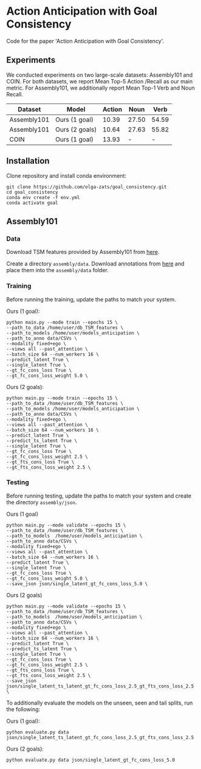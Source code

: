 # Action Anticipation with Goal Consistency
Code for the paper 'Action Anticipation with Goal Consistency'.

## Experiments
We conducted experiments on two large-scale datasets: Assembly101 and COIN. For both datasets, we report Mean Top-5 Action /Recall as our main metric. For Assembly101, we additionally report Mean Top-1 Verb and Noun Recall.

| Dataset | Model | Action | Noun | Verb | 
|---------|-------|--------|------|------|
|Assembly101| Ours (1 goal) | 10.39 | 27.50 | 54.59 | 
|Assembly101| Ours (2 goals) | 10.64 | 27.63 | 55.82| 
|COIN| Ours (1 goal) | 13.93 | - | - | 

## Installation
Clone repository and install conda environment:

```
git clone https://github.com/olga-zats/goal_consistency.git
cd goal_consistency
conda env create -f env.yml
conda activate goal
```
## Assembly101

### Data
Download TSM features provided by Assembly101 from [here](https://assembly-101.github.io/). 

Create a directory ```assembly/data```. Download annotations from [here](https://drive.google.com/drive/folders/1_HoWvfF3XFYjEFqOG7yDrIGqLzhGjL2K?usp=sharing) and place them into the ```assembly/data``` folder.

### Training
Before running the training, update the paths to match your system.

Ours (1 goal):
```
python main.py --mode train --epochs 15 \
--path_to_data /home/user/db_TSM_features \
--path_to_models /home/user/models_anticipation \
--path_to_anno data/CSVs \
--modality fixed+ego \
--views all --past_attention \
--batch_size 64 --num_workers 16 \
--predict_latent True \
--single_latent True \
--gt_fc_cons_loss True \
--gt_fc_cons_loss_weight 5.0 \
```

Ours (2 goals):
```
python main.py --mode train --epochs 15 \
--path_to_data /home/user/db_TSM_features \
--path_to_models /home/user/models_anticipation \
--path_to_anno data/CSVs \
--modality fixed+ego \
--views all --past_attention \
--batch_size 64 --num_workers 16 \
--predict_latent True \
--predict_ts_latent True \
--single_latent True \
--gt_fc_cons_loss True \
--gt_fc_cons_loss_weight 2.5 \
--gt_fts_cons_loss True \
--gt_fts_cons_loss_weight 2.5 \
```


### Testing
Before running testing, update the paths to match your system and create the directory ```assembly/json```.

Ours (1 goal)
```
python main.py --mode validate --epochs 15 \
--path_to_data /home/user/db_TSM_features \
--path_to_models  /home/user/models_anticipation \
--path_to_anno data/CSVs \
--modality fixed+ego \
--views all --past_attention \
--batch_size 64 --num_workers 16 \
--predict_latent True \
--single_latent True \
--gt_fc_cons_loss True \
--gt_fc_cons_loss_weight 5.0 \
--save_json json/single_latent_gt_fc_cons_loss_5.0 \
```

Ours (2 goals)
```
python main.py --mode validate --epochs 15 \
--path_to_data /home/user/db_TSM_features \
--path_to_models  /home/user/models_anticipation \
--path_to_anno data/CSVs \
--modality fixed+ego \
--views all --past_attention \
--batch_size 64 --num_workers 16 \
--predict_latent True \
--predict_ts_latent True \
--single_latent True \
--gt_fc_cons_loss True \
--gt_fc_cons_loss_weight 2.5 \
--gt_fts_cons_loss True \
--gt_fts_cons_loss_weight 2.5 \
--save_json json/single_latent_ts_latent_gt_fc_cons_loss_2.5_gt_fts_cons_loss_2.5 \
```

To additionally evaluate the models on the unseen, seen and tail splits, run the following:

Ours (1 goal):

```
python evaluate.py data json/single_latent_ts_latent_gt_fc_cons_loss_2.5_gt_fts_cons_loss_2.5
```

Ours (2 goals):
```
python evaluate.py data json/single_latent_gt_fc_cons_loss_5.0
```



